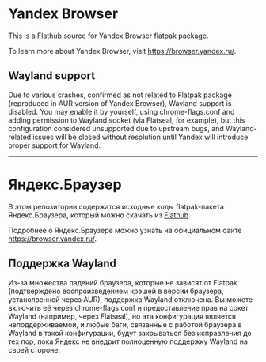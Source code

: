# Yandex Browser

This is a Flathub source for Yandex Browser flatpak package.

To learn more about Yandex Browser, visit https://browser.yandex.ru/.

## Wayland support

Due to various crashes, confirmed as not related to Flatpak package (reproduced in AUR version of Yandex Browser),
Wayland support is disabled. You may enable it by yourself, using chrome-flags.conf and adding permission to Wayland
socket (via Flatseal, for example), but this configuration considered unsupported due to upstream bugs, and
Wayland-related issues will be closed without resolution until Yandex will introduce proper support for Wayland.

---

# Яндекс.Браузер

В этом репозитории содержатся исходные коды flatpak-пакета Яндекс.Браузера, который можно скачать из [Flathub](https://flathub.org/apps/details/ru.yandex.Browser).

Подробнее о Яндекс.Браузере можно узнать на официальном сайте https://browser.yandex.ru/.

## Поддержка Wayland

Из-за множества падений браузера, которые не зависят от Flatpak (подтверждено воспроизведением крэшей в версии браузера,
устанолвенной через AUR), поддержка Wayland отключена. Вы можете включить её через chrome-flags.conf и предоставление
прав на сокет Wayland (например, через Flatseal), но эта конфигурация является неподдерживаемой, и любые баги, связанные
с работой браузера в Wayland в такой конфигурации, будут закрываться без исправления до тех пор, пока Яндекс не внедрит
полноценную поддержку Wayland на своей стороне.
